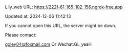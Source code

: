 Lily_web URL: https://222f-61-165-102-156.ngrok-free.app

Updated at: 2024-12-06 11:42:13

If you cannot open this URL, the server might be down.

Please contact: 

goley04@foxmail.com Or Wechat:GL_yeaH